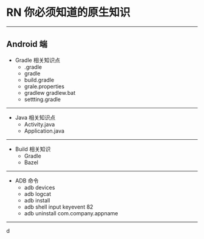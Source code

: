 <!-- $theme: gaia -->

# RN 你必须知道的原生知识

---

## Android 端

* Gradle 相关知识点
  * .gradle
  * gradle
  * build.gradle
  * grale.properties
  * gradlew gradlew.bat
  * settting.gradle

---

* Java 相关知识点
  * Activity.java
  * Application.java

---

* Build 相关知识
  * Gradle
  * Bazel

---

* ADB 命令
  * adb devices
  * adb logcat
  * adb install
  * adb shell input keyevent 82
  * adb uninstall com.company.appname

---

d
